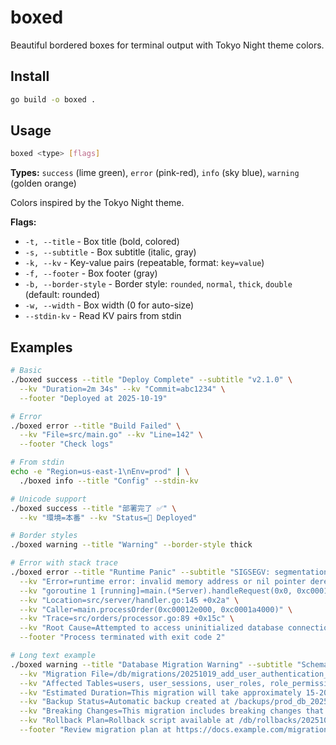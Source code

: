 # boxed

Beautiful bordered boxes for terminal output with Tokyo Night theme colors.

## Install

```bash
go build -o boxed .
```

## Usage

```bash
boxed <type> [flags]
```

**Types:** `success` (lime green), `error` (pink-red), `info` (sky blue), `warning` (golden orange)

Colors inspired by the Tokyo Night theme.

**Flags:**
- `-t, --title` - Box title (bold, colored)
- `-s, --subtitle` - Box subtitle (italic, gray)
- `-k, --kv` - Key-value pairs (repeatable, format: `key=value`)
- `-f, --footer` - Box footer (gray)
- `-b, --border-style` - Border style: `rounded`, `normal`, `thick`, `double` (default: rounded)
- `-w, --width` - Box width (0 for auto-size)
- `--stdin-kv` - Read KV pairs from stdin

## Examples

```bash
# Basic
./boxed success --title "Deploy Complete" --subtitle "v2.1.0" \
  --kv "Duration=2m 34s" --kv "Commit=abc1234" \
  --footer "Deployed at 2025-10-19"

# Error
./boxed error --title "Build Failed" \
  --kv "File=src/main.go" --kv "Line=142" \
  --footer "Check logs"

# From stdin
echo -e "Region=us-east-1\nEnv=prod" | \
  ./boxed info --title "Config" --stdin-kv

# Unicode support
./boxed success --title "部署完了 ✅" \
  --kv "環境=本番" --kv "Status=🚀 Deployed"

# Border styles
./boxed warning --title "Warning" --border-style thick

# Error with stack trace
./boxed error --title "Runtime Panic" --subtitle "SIGSEGV: segmentation violation" \
  --kv "Error=runtime error: invalid memory address or nil pointer dereference" \
  --kv "goroutine 1 [running]=main.(*Server).handleRequest(0x0, 0xc00012e000)" \
  --kv "Location=src/server/handler.go:145 +0x2a" \
  --kv "Caller=main.processOrder(0xc00012e000, 0xc0001a4000)" \
  --kv "Trace=src/orders/processor.go:89 +0x15c" \
  --kv "Root Cause=Attempted to access uninitialized database connection" \
  --footer "Process terminated with exit code 2"

# Long text example
./boxed warning --title "Database Migration Warning" --subtitle "Schema Changes Detected" \
  --kv "Migration File=/db/migrations/20251019_add_user_authentication_and_session_management_tables_with_foreign_key_constraints.sql" \
  --kv "Affected Tables=users, user_sessions, user_roles, role_permissions, authentication_providers, oauth_tokens, password_reset_tokens, email_verification_tokens" \
  --kv "Estimated Duration=This migration will take approximately 15-20 minutes to complete depending on database size and current load. Large tables may require additional time." \
  --kv "Backup Status=Automatic backup created at /backups/prod_db_20251019_143218.sql.gz (size: 2.4GB, compression ratio: 87%, estimated restore time: 8-10 minutes)" \
  --kv "Breaking Changes=This migration includes breaking changes that may affect the following microservices: auth-service, user-service, session-manager, api-gateway, admin-dashboard" \
  --kv "Rollback Plan=Rollback script available at /db/rollbacks/20251019_revert_authentication_changes.sql - tested in staging environment with zero data loss" \
  --footer "Review migration plan at https://docs.example.com/migrations/20251019 before proceeding • Scheduled maintenance window: 2025-10-19 22:00-23:00 UTC"
```
